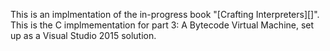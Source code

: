 ﻿This is an implmentation of the in-progress book "[Crafting Interpreters][]".  This is the C implmementation for part 3: A Bytecode Virtual Machine, set up as a Visual Studio 2015 solution.